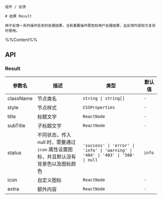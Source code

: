 `````
组件 / 反馈

# 结果 Result

用于反馈一系列操作任务的处理结果，当有重要操作需告知用户处理结果，且反馈内容较为复杂时使用。
`````

%%Content%%

## API

### Result

|参数名|描述|类型|默认值|
|---|---|---|---|
|className|节点类名|`string \| string[]`|`-`|
|style|节点样式|`CSSProperties`|`-`|
|title|标题文字|`ReactNode`|`-`|
|subTitle|子标题文字|`ReactNode`|`-`|
|status|不同状态，传入 null 时，需要通过 `icon` 属性设置图标，并且默认没有背景色以及图标颜色|`'success' \| 'error' \| 'info' \| 'warning' \| '404' \| '403' \| '500' \| null`|`info`|
|icon|自定义图标|`ReactNode`|`-`|
|extra|额外内容|`ReactNode`|`-`|
